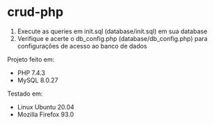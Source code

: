# crud-php

1. Execute as queries em init.sql (database/init.sql) em sua database
2. Verifique e acerte o db_config.php (database/db_config.php) para configurações de acesso ao banco de dados

Projeto feito em:
  - PHP 7.4.3
  - MySQL 8.0.27
  
Testado em:
  - Linux Ubuntu 20.04
  - Mozilla Firefox 93.0
